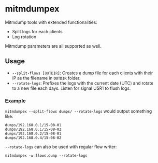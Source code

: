 # mitmdumpex

Mitmdump tools with extended functionalities:

 * Split logs for each clients
 * Log rotation

Mitmdump parameters are all supported as well.

## Usage

 * `--split-flows [OUTDIR]`: Creates a dump file for each clients with their IP as the filename in `OUTDIR` folder.
 * `--rotate-logs`: Prefixes the logs with the current date (UTC) and rotate to a new file each days. Listen for signal USR1 to flush logs.

### Example

`mitmdumpex --split-flows dumps/ --rotate-logs` would output something like:
```
dumps/192.168.0.1/15-08-01
dumps/192.168.0.1/15-08-02
dumps/192.168.0.2/15-08-01
dumps/192.168.0.4/15-08-02
```

`--rotate-logs` can also be used with regular flow writer:

`mitmdumpex -w flows.dump --rotate-logs`
